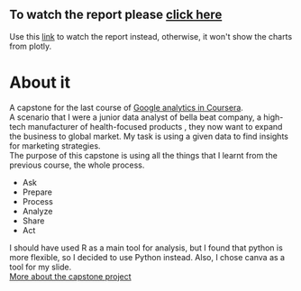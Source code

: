 ## To watch the report please [click here](https://nbviewer.org/github/kavinddd/bellabeat_coursera_capstone/blob/main/CapStoneCousera_CaseStudy2_2022_12_26.ipynb)
Use this [link](https://nbviewer.org/github/kavinddd/bellabeat_coursera_capstone/blob/main/CapStoneCousera_CaseStudy2_2022_12_26.ipynb) to watch the report instead, otherwise, it won't show the charts from plotly.  


# About it
A capstone for the last course of [Google analytics in Coursera](https://www.coursera.org/professional-certificates/google-data-analytics).  
A scenario that I were a junior data analyst of bella beat company, a high-tech manufacturer of health-focused products , they now want to expand the business to global market. My task is using a given data to find insights for marketing strategies.  
The purpose of this capstone is using all the things that I learnt from the previous course, the whole process.
- Ask
- Prepare
- Process
- Analyze
- Share
- Act

I should have used R as a main tool for analysis, but I found that python is more flexible, so I decided to use Python instead. Also, I chose canva as a tool for my slide.  
[More about the capstone project](https://d3c33hcgiwev3.cloudfront.net/QWpX1RwgS1CqV9UcILtQQA_76f613fdf2844940b0b31f8f0bb1b83f_Case-Study-2-_-How-can-a-wellness-technology-company-play-it-smart.pdf?Expires=1672185600&Signature=Mq9imz75jcTpAvzKuf6-rGu7cb09mLbXrCKh0GgMM2QCaYcRyHQ6qhGbAmcR3~6NOtWu95aSYwhokIJR5c7D1lRmNEGrgUx35JmqayX7U~tMZqeEFcratRC~M0ZEy6eocN0UPT8Ly9ShlWnkY0Hfyqz8PLns-lPQEMmOi7M5kZk_&Key-Pair-Id=APKAJLTNE6QMUY6HBC5A)
